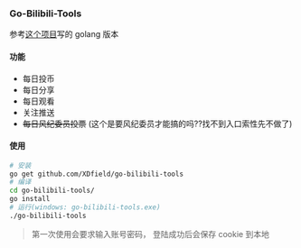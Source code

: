 ### Go-Bilibili-Tools

参考[这个项目](https://github.com/Dawnnnnnn/bilibili-tools)写的 golang 版本

#### 功能

- 每日投币
- 每日分享
- 每日观看
- 关注推送
- ~~每日风纪委员投票~~ (这个是要风纪委员才能搞的吗??找不到入口索性先不做了)

#### 使用

```bash
# 安装
go get github.com/XDfield/go-bilibili-tools
# 编译
cd go-bilibili-tools/
go install
# 运行(windows: go-bilibili-tools.exe)
./go-bilibili-tools
```

> 第一次使用会要求输入账号密码， 登陆成功后会保存 cookie 到本地
